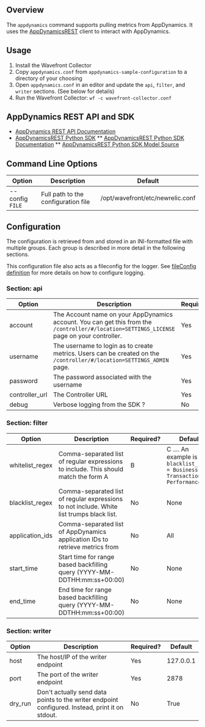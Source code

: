 ## Overview
The `appdynamics` command supports pulling metrics from AppDynamics.  It uses the [AppDynamicsREST](https://github.com/tradel/AppDynamicsREST/) client to interact with AppDynamics.

## Usage
1. Install the Wavefront Collector
2. Copy `appdynamics.conf` from `appdynamics-sample-configuration` to a directory of your choosing
3. Open `appdynamics.conf` in an editor and update the `api`, `filter`, and `writer` sections.  (See below for details)
4. Run the Wavefront Collector:
```wf -c wavefront-collector.conf```

## AppDynamics REST API and SDK
* [AppDynamics REST API Documentation](https://docs.appdynamics.com/display/PRO41/Use+the+AppDynamics+REST+API)
* [AppDynamicsREST Python SDK](https://github.com/tradel/AppDynamicsREST/) 
** [AppDynamicsREST Python SDK Documentation](http://appdynamicsrest.readthedocs.io/en/latest/appsphere.html)
** [AppDynamicsREST Python SDK Model Source](http://appdynamicsrest.readthedocs.io/en/latest/_modules/appd/model.html)

## Command Line Options
| Option | Description | Default |
| ------ | ----------- | ------- |
| --config `FILE` | Full path to the configuration file | /opt/wavefront/etc/newrelic.conf |

## Configuration
The configuration is retrieved from and stored in an INI-formatted file with multiple groups.  Each group is described in more detail in the following sections. 

This configuration file also acts as a fileconfig for the logger.  See [fileConfig definition](https://docs.python.org/2/library/logging.config.html#logging.config.fileConfig) for more details on how to configure logging.

### Section: api
| Option | Description | Required? | Default |
| ------ | ----------- | ------- | ------- |
| account | The Account name on your AppDynamics account.  You can get this from the `/controller/#/location=SETTINGS_LICENSE` page on your controller. | Yes | None |
| username | The username to login as to create metrics.  Users can be created on the `/controller/#/location=SETTINGS_ADMIN` page. | Yes | None |
| password | The password associated with the username | Yes | None |
| controller_url | The Controller URL | Yes | None |
| debug | Verbose logging from the SDK ? | No | False |

### Section: filter
| Option | Description | Required? | Default |
| ------ | ----------- | ------- | ------- |
| whitelist_regex | Comma-separated list of regular expressions to include.  This should match the form A|B|C ....  An example is : `blacklist_regex = Business Transaction Performance\|.*`| No | None |
| blacklist_regex | Comma-separated list of regular expressions to not include. White list trumps black list. | No | None |
| application_ids | Comma-separated list of AppDynamics application IDs to retrieve metrics from | No | All |
| start_time | Start time for range based backfilling query (YYYY-MM-DDTHH:mm:ss+00:00) | No | None |
| end_time | End time for range based backfilling query (YYYY-MM-DDTHH:mm:ss+00:00) | No | None |

### Section: writer
| Option | Description | Required? | Default |
| ------ | ----------- | ------- | ------- |
| host | The host/IP of the writer endpoint | Yes | 127.0.0.1 |
| port | The port of the writer endpoint | Yes | 2878 |
| dry_run | Don't actually send data points to the writer endpoint configured.  Instead, print it on stdout. | No | True |

